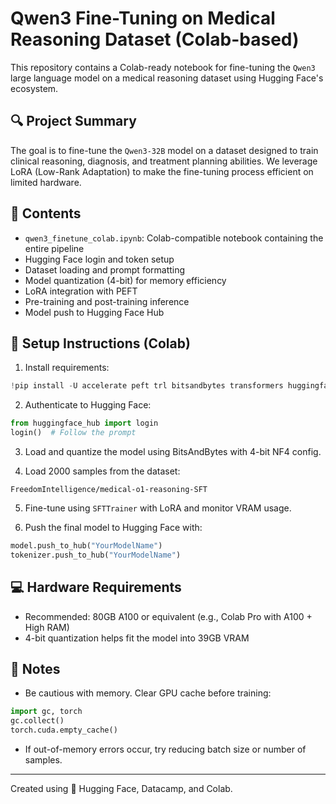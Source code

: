 
# Qwen3 Fine-Tuning on Medical Reasoning Dataset (Colab-based)

This repository contains a Colab-ready notebook for fine-tuning the `Qwen3` large language model on a medical reasoning dataset using Hugging Face's ecosystem.

## 🔍 Project Summary

The goal is to fine-tune the `Qwen3-32B` model on a dataset designed to train clinical reasoning, diagnosis, and treatment planning abilities. We leverage LoRA (Low-Rank Adaptation) to make the fine-tuning process efficient on limited hardware.

## 📁 Contents

- `qwen3_finetune_colab.ipynb`: Colab-compatible notebook containing the entire pipeline
- Hugging Face login and token setup
- Dataset loading and prompt formatting
- Model quantization (4-bit) for memory efficiency
- LoRA integration with PEFT
- Pre-training and post-training inference
- Model push to Hugging Face Hub

## 🚀 Setup Instructions (Colab)

1. Install requirements:
```python
!pip install -U accelerate peft trl bitsandbytes transformers huggingface_hub
```

2. Authenticate to Hugging Face:
```python
from huggingface_hub import login
login()  # Follow the prompt
```

3. Load and quantize the model using BitsAndBytes with 4-bit NF4 config.

4. Load 2000 samples from the dataset:
```
FreedomIntelligence/medical-o1-reasoning-SFT
```

5. Fine-tune using `SFTTrainer` with LoRA and monitor VRAM usage.

6. Push the final model to Hugging Face with:
```python
model.push_to_hub("YourModelName")
tokenizer.push_to_hub("YourModelName")
```

## 💻 Hardware Requirements

- Recommended: 80GB A100 or equivalent (e.g., Colab Pro with A100 + High RAM)
- 4-bit quantization helps fit the model into 39GB VRAM

## 📌 Notes

- Be cautious with memory. Clear GPU cache before training:
```python
import gc, torch
gc.collect()
torch.cuda.empty_cache()
```

- If out-of-memory errors occur, try reducing batch size or number of samples.

---

Created using 🤗 Hugging Face, Datacamp, and Colab.
